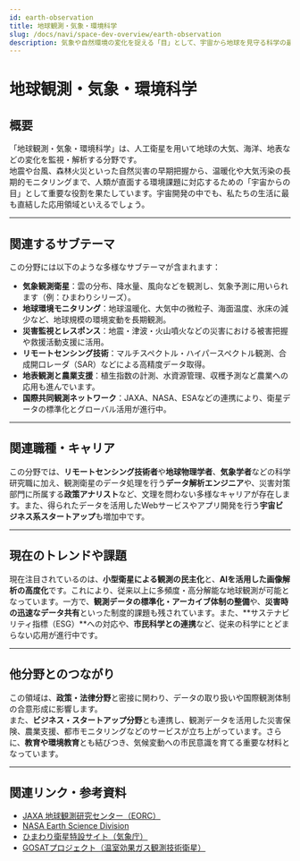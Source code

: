 ```yaml
---
id: earth-observation
title: 地球観測・気象・環境科学
slug: /docs/navi/space-dev-overview/earth-observation
description: 気象や自然環境の変化を捉える「目」として、宇宙から地球を見守る科学の最前線。
---
```


# 地球観測・気象・環境科学

## 概要

「地球観測・気象・環境科学」は、人工衛星を用いて地球の大気、海洋、地表などの変化を監視・解析する分野です。  
地震や台風、森林火災といった自然災害の早期把握から、温暖化や大気汚染の長期的モニタリングまで、人類が直面する環境課題に対応するための「宇宙からの目」として重要な役割を果たしています。宇宙開発の中でも、私たちの生活に最も直結した応用領域といえるでしょう。

---

## 関連するサブテーマ

この分野には以下のような多様なサブテーマが含まれます：

- **気象観測衛星**：雲の分布、降水量、風向などを観測し、気象予測に用いられます（例：ひまわりシリーズ）。
- **地球環境モニタリング**：地球温暖化、大気中の微粒子、海面温度、氷床の減少など、地球規模の環境変動を長期観測。
- **災害監視とレスポンス**：地震・津波・火山噴火などの災害における被害把握や救援活動支援に活用。
- **リモートセンシング技術**：マルチスペクトル・ハイパースペクトル観測、合成開口レーダ（SAR）などによる高精度データ取得。
- **地表観測と農業支援**：植生指数の計測、水資源管理、収穫予測など農業への応用も進んでいます。
- **国際共同観測ネットワーク**：JAXA、NASA、ESAなどの連携により、衛星データの標準化とグローバル活用が進行中。

---

## 関連職種・キャリア

この分野では、**リモートセンシング技術者**や**地球物理学者**、**気象学者**などの科学研究職に加え、観測衛星のデータ処理を行う**データ解析エンジニア**や、災害対策部門に所属する**政策アナリスト**など、文理を問わない多様なキャリアが存在します。また、得られたデータを活用したWebサービスやアプリ開発を行う**宇宙ビジネス系スタートアップ**も増加中です。

---

## 現在のトレンドや課題

現在注目されているのは、**小型衛星による観測の民主化**と、**AIを活用した画像解析の高度化**です。これにより、従来以上に多頻度・高分解能な地球観測が可能となっています。一方で、**観測データの標準化・アーカイブ体制の整備**や、**災害時の迅速なデータ共有**といった制度的課題も残されています。また、**サステナビリティ指標（ESG）**への対応や、**市民科学との連携**など、従来の科学にとどまらない応用が進行中です。

---

## 他分野とのつながり

この領域は、**政策・法律分野**と密接に関わり、データの取り扱いや国際観測体制の合意形成に影響します。  
また、**ビジネス・スタートアップ分野**とも連携し、観測データを活用した災害保険、農業支援、都市モニタリングなどのサービスが立ち上がっています。さらに、**教育や環境教育**とも結びつき、気候変動への市民意識を育てる重要な材料となっています。

---

## 関連リンク・参考資料

- [JAXA 地球観測研究センター（EORC）](https://www.eorc.jaxa.jp/)
- [NASA Earth Science Division](https://science.nasa.gov/earth-science)
- [ひまわり衛星特設サイト（気象庁）](https://www.data.jma.go.jp/mscweb/ja/himawari89/)
- [GOSATプロジェクト（温室効果ガス観測技術衛星）](https://www.gosat.nies.go.jp/)

